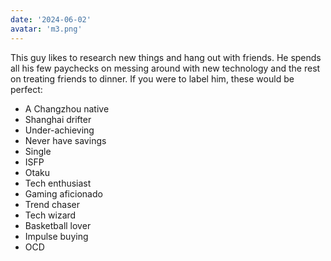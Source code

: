 ```yaml
---
date: '2024-06-02'
avatar: 'm3.png'
---
```

This guy likes to research new things and hang out with friends. He spends all his few paychecks on messing around with new technology and the rest on treating friends to dinner. If you were to label him, these would be perfect:

* A Changzhou native
* Shanghai drifter
* Under-achieving
* Never have savings
* Single
* ISFP
* Otaku
* Tech enthusiast
* Gaming aficionado
* Trend chaser
* Tech wizard
* Basketball lover
* Impulse buying
* OCD
